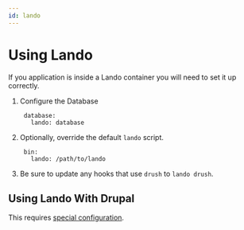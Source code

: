 ```yaml
---
id: lando
---
```

# Using Lando

If you application is inside a Lando container you will need to set it up
correctly.

1. Configure the Database

        database:
          lando: database

1. Optionally, override the default `lando` script.

        bin:
          lando: /path/to/lando

1. Be sure to update any hooks that use `drush` to `lando drush`.

## Using Lando With Drupal

This requires [special configuration](@config:lando).
